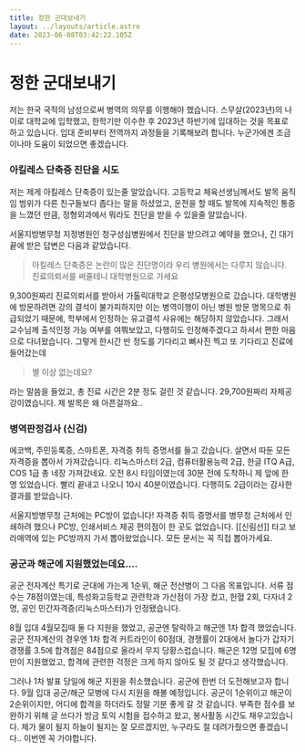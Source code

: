 ```yaml
---
title: 정한 군대보내기
layout: ../layouts/article.astro
date: 2023-06-08T03:42:22.105Z
---
```


# 정한 군대보내기

저는 한국 국적의 남성으로써 병역의 의무를 이행해야 했습니다. 스무살(2023년)의 나이로 대학교에 입학했고, 한학기만 이수한 후 2023년 하반기에 입대하는 것을 목표로 하고 있습니다. 입대 준비부터 전역까지 과정들을 기록해보려 합니다. 누군가에겐 조금이나마 도움이 되었으면 좋겠습니다.

### **아킬레스 단축증 진단을 시도**

저는 제게 아킬레스 단축증이 있는줄 알았습니다. 고등학교 체육선생님께서도 발목 움직임 범위가 다른 친구들보다 좁다는 말을 하셨었고, 운전을 할 때도 발목에 지속적인 통증을 느꼈던 만큼, 정형외과에서 뭐라도 진단을 받을 수 있을줄 알았습니다.

서울지방병무청 지정병원인 청구성심병원에서 진단을 받으려고 예약을 했으나, 긴 대기 끝에 받은 답변은 다음과 같았습니다.

> 아킬레스 단축증은 논란이 많은 진단명이라 우리 병원에서는 다루지 않습니다. 진료의뢰서를 써줄테니 대학병원으로 가세요

9,300원짜리 진료의뢰서를 받아서 가톨릭대학교 은평성모병원으로 갔습니다. 대학병원에 방문하려면 강의 결석이 불가피하지만 이는 병역이행이 아닌 병원 방문 명목으로 취급되었기 때문에, 학부에서 인정하는 유고결석 사유에는 해당하지 않았습니다. 그래서 교수님께 출석인정 가능 여부를 여쭤보았고, 다행히도 인정해주겠다고 하셔서 편한 마음으로 다녀왔습니다. 그렇게 한시간 반 정도를 기다리고 뼈사진 찍고 또 기다리고 진료에 들어갔는데

> 별 이상 없는데요?

라는 말씀을 들었고, 총 진료 시간은 2분 정도 걸린 것 같습니다. 29,700원짜리 자체공강이였습니다. 제 발목은 왜 아픈걸까요..

### **병역판정검사 (신검)**

에코백, 주민등록증, 스마트폰, 자격증 취득 증명서를 들고 갔습니다. 살면서 따둔 모든 자격증을 뽑아서 가져갔습니다. 리눅스마스터 2급, 컴퓨터활용능력 2급, 한글 ITQ A급, COS 1급 총 네장 가져갔네요. 오전 8시 타임이였는데 30분 전에 도착하니 제 앞에 한 명 있었습니다. 빨리 끝내고 나오니 10시 40분이였습니다. 다행히도 2급이라는 감사한 결과를 받았습니다.

서울지방병무청 근처에는 PC방이 없습니다! 자격증 취득 증명서를 병무청 근처에서 인쇄하려 했으나 PC방, 인쇄서비스 제공 편의점이 한 곳도 없었습니다. [[신림선]] 타고 보라매역에 있는 PC방까지 가서 뽑아왔었습니다. 모든 문서는 꼭 직접 뽑아가세요.

### **공군과 해군에 지원했었는데요....**

공군 전자계산 특기로 군대에 가는게 1순위, 해군 전산병이 그 다음 목표입니다. 서류 점수는 78점이였는데, 특성화고등학교 관련학과 가산점이 가장 컸고, 헌혈 2회, 다자녀 2명, 공인 민간자격증(리눅스마스터)가 인정됐습니다.

8월 입대 4월모집때 둘 다 지원을 했었고, 공군엔 탈락하고 해군엔 1차 합격 했었습니다. 공군 전자계산의 경우엔 1차 합격 커트라인이 60점대, 경쟁률이 2대에서 놀다가 갑자기 경쟁률 3.5에 합격점은 84점으로 올라서 무지 당황스럽습니다. 해군은 12명 모집에 6명만이 지원했었고, 합격에 관련한 걱정은 크게 하지 않아도 될 것 같다고 생각했습니다.

그러나 1차 발표 당일에 해군 지원을 취소했습니다. 공군에 한번 더 도전해보고자 합니다. 9월 입대 공군/해군 모병에 다시 지원을 해볼 예정입니다. 공군이 1순위이고 해군이 2순위이지만, 어디에 합격을 하더라도 정말 기분 좋게 갈 것 같습니다. 부족한 점수를 보완하기 위해 글 쓰다가 방금 토익 시험을 접수하고 왔고, 봉사활동 시간도 채우고있습니다. 제가 물이 될지 하늘이 될지는 잘 모르겠지만, 누구라도 절 데려가줬으면 좋겠습니다.. 이번엔 꼭 가야합니다.
